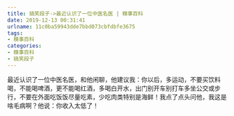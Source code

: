 ```yaml
---
title: 搞笑段子->最近认识了一位中医名医 | 糗事百科
date: 2019-12-13 00:31:41
urlname: 11c0ba59943dde7bbd073cbfdbfe3675
tags: 
- 糗事百科
categories:
- 糗事百科
- 搞笑段子
---
```

最近认识了一位中医名医，和他闲聊，他建议我：你以后，多运动，不要买饮料喝，不能喝啤酒，更不能喝红酒，多喝白开水，出门别开车别打车多坐公交或步行，不要在外面吃饭饭尽量吃素，少吃肉类特别是海鲜！我点了点头问他，我这是啥毛病啊？他说：你收入太低了！


